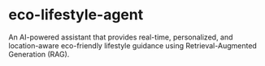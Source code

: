 # eco-lifestyle-agent
An AI-powered assistant that provides real-time, personalized, and location-aware eco-friendly lifestyle guidance using Retrieval-Augmented Generation (RAG).

